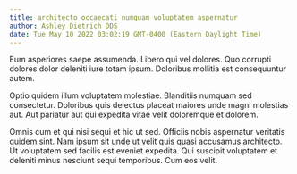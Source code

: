 ```yaml
---
title: architecto occaecati numquam voluptatem aspernatur
author: Ashley Dietrich DDS
date: Tue May 10 2022 03:02:19 GMT-0400 (Eastern Daylight Time)
---
```

Eum asperiores saepe assumenda. Libero qui vel dolores. Quo corrupti dolores dolor deleniti iure totam ipsum. Doloribus mollitia est consequuntur autem.

 Optio quidem illum voluptatem molestiae. Blanditiis numquam sed consectetur. Doloribus quis delectus placeat maiores unde magni molestias aut. Aut pariatur aut qui expedita vitae velit doloremque et dolorem.

 Omnis cum et qui nisi sequi et hic ut sed. Officiis nobis aspernatur veritatis quidem sint. Nam ipsum sit unde ut velit quis quasi accusamus architecto. Ut voluptatem sed facilis est eveniet expedita. Qui suscipit voluptatem et deleniti minus nesciunt sequi temporibus. Cum eos velit.